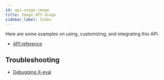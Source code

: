```yaml
---
id: api-usage-image
title: Image API Usage
sidebar_label: Index
---
```


Here are some examples on using, customizing, and integrating this API.

- [API reference](api-image)

## Troubleshooting

- [Debugging X-eval](error-could-not-download-page#tips-on-debugging-x-eval-scripts)